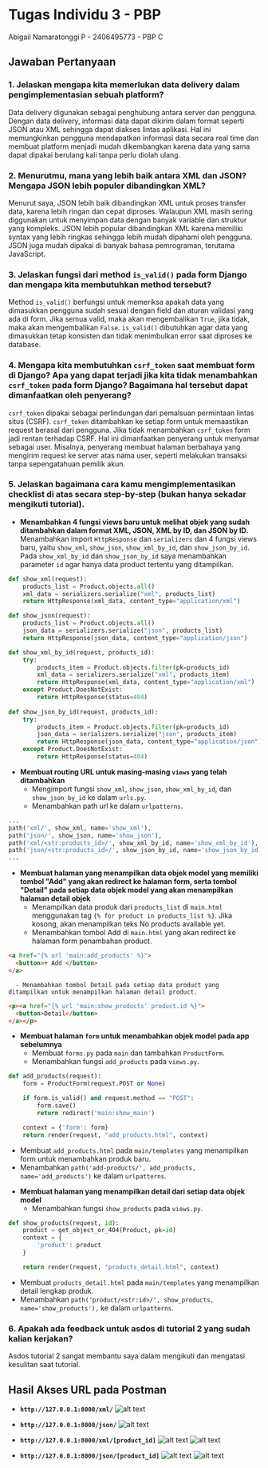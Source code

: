 # Tugas Individu 3 - PBP 
Abigail Namaratonggi P - 2406495773 - PBP C

## Jawaban Pertanyaan
### 1. Jelaskan mengapa kita memerlukan data delivery dalam pengimplementasian sebuah platform?
Data delivery digunakan sebagai penghubung antara server dan pengguna. Dengan data delivery, informasi data dapat dikirim dalam format seperti JSON atau XML sehingga dapat diakses lintas aplikasi. Hal ini memungkinkan pengguna mendapatkan informasi data secara real time dan membuat platform menjadi mudah dikembangkan karena data yang sama dapat dipakai berulang kali tanpa perlu diolah ulang.

### 2. Menurutmu, mana yang lebih baik antara XML dan JSON? Mengapa JSON lebih populer dibandingkan XML?
Menurut saya, JSON lebih baik dibandingkan XML untuk proses transfer data, karena lebih ringan dan cepat diproses. Walaupun XML masih sering diggunakan untuk menyimpan data dengan banyak variable dan struktur yang kompleks. JSON lebih popular dibandingkan XML karena memiliki syntax yang lebih ringkas sehingga lebih mudah dipahami oleh pengguna. JSON juga mudah dipakai di banyak bahasa pemrograman, terutama JavaScript.

### 3. Jelaskan fungsi dari method `is_valid()` pada form Django dan mengapa kita membutuhkan method tersebut? 
Method `is_valid()` berfungsi untuk memeriksa apakah data yang dimasukkan pengguna sudah sesuai dengan field dan aturan validasi yang ada di form. Jika semua valid, maka akan mengembalikan `True`, jika tidak, maka akan mengembalikan `False`. `is_valid()` dibutuhkan agar data yang dimasukkan tetap konsisten dan tidak menimbulkan error saat diproses ke database.

### 4. Mengapa kita membutuhkan `csrf_token` saat membuat form di Django? Apa yang dapat terjadi jika kita tidak menambahkan `csrf_token` pada form Django? Bagaimana hal tersebut dapat dimanfaatkan oleh penyerang?
`csrf_token` dipakai sebagai perlindungan dari pemalsuan permintaan lintas situs (CSRF).  `csrf_token` ditambahkan ke setiap form untuk memaastikan request berasal dari pengguna. Jika tidak menambahkan `csrf_token` form jadi rentan terhadap CSRF. Hal ini dimanfaatkan penyerang untuk menyamar sebagai user. Misalnya, penyerang membuat halaman berbahaya yang mengirim request ke server atas nama user, seperti melakukan transaksi tanpa sepengatahuan pemilik akun.

### 5. Jelaskan bagaimana cara kamu mengimplementasikan checklist di atas secara step-by-step (bukan hanya sekadar mengikuti tutorial).
* **Menambahkan 4 fungsi views baru untuk melihat objek yang sudah ditambahkan dalam format XML, JSON, XML by ID, dan JSON by ID.**
Menambahkan import `HttpResponse` dan `serializers` dan 4 fungsi views baru, yaitu `show_xml`, `show_json`, `show_xml_by_id`, dan `show_json_by_id`. Pada `show_xml_by_id` dan `show_json_by_id` saya menambahkan parameter `id` agar hanya data product tertentu yang ditampilkan. 
```python
def show_xml(request):
    products_list = Product.objects.all()
    xml_data = serializers.serialize("xml", products_list)
    return HttpResponse(xml_data, content_type="application/xml")

def show_json(request):
    products_list = Product.objects.all()
    json_data = serializers.serialize("json", products_list)
    return HttpResponse(json_data, content_type="application/json")

def show_xml_by_id(request, products_id):
    try:
        products_item = Product.objects.filter(pk=products_id)
        xml_data = serializers.serialize("xml", products_item)
        return HttpResponse(xml_data, content_type="application/xml")
    except Product.DoesNotExist:
        return HttpResponse(status=404)
    
def show_json_by_id(request, products_id):
    try:
        products_item = Product.objects.filter(pk=products_id)
        json_data = serializers.serialize("json", products_item)
        return HttpResponse(json_data, content_type="application/json")
    except Product.DoesNotExist:
        return HttpResponse(status=404)
```

* **Membuat routing URL untuk masing-masing `views` yang telah ditambahkan**
   - Mengimport fungsi `show_xml`, `show_json`, `show_xml_by_id`, dan `show_json_by_id` ke dalam `urls.py`.
   - Menambahkan path url ke dalam `urlpatterns`.
```python
...
path('xml/', show_xml, name='show_xml'),
path('json/', show_json, name='show_json'),
path('xml/<str:products_id>/', show_xml_by_id, name='show_xml_by_id'),
path('json/<str:products_id>/', show_json_by_id, name='show_json_by_id'),
...
 ```

* **Membuat halaman yang menampilkan data objek model yang memiliki tombol "Add" yang akan redirect ke halaman form, serta tombol "Detail" pada setiap data objek model yang akan menampilkan halaman detail objek**
   -  Menampilkan data produk dari `products_list` di `main.html` menggunakan tag `{% for product in products_list %}`. Jika kosong, akan menampilkan teks No products available yet.
   - Menambahkan tombol Add di `main.html` yang akan redirect ke halaman form penambahan product.
```html
<a href="{% url 'main:add_products' %}">
  <button>+ Add </button>
</a>
```
      - Menambahkan tombol Detail pada setiap data product yang ditampilkan untuk menampilkan halaman detail product.
```html
<p><a href="{% url 'main:show_products' product.id %}">
  <button>Detail</button>
</a></p>
```

* **Membuat halaman `form` untuk menambahkan objek model pada app sebelumnya**
   - Membuat `forms.py` pada `main` dan tambahkan `ProductForm`.
   - Menambahkan fungsi `add_products` pada `views.py`.
```python
def add_products(request):
    form = ProductForm(request.POST or None)

    if form.is_valid() and request.method == "POST":
        form.save()
        return redirect('main:show_main')

    context = {'form': form}
    return render(request, "add_products.html", context)
```
   - Membuat `add_products.html` pada `main/templates` yang menampilkan form untuk menambahkan produk baru. 
   - Menambahkan `path('add-products/', add_products, name='add_products')` ke dalam `urlpatterns`.

* **Membuat halaman yang menampilkan detail dari setiap data objek model**
   - Menambahkan fungsi `show_products` pada `views.py`.
```python
def show_products(request, id):
    product = get_object_or_404(Product, pk=id)
    context = {
        'product': product
    }

    return render(request, "products_detail.html", context)
```
   - Membuat `products_detail.html` pada `main/templates` yang menampilkan detail lengkap produk. 
   - Menambahkan `path('product/<str:id>/', show_products, name='show_products'),` ke dalam `urlpatterns`.


### 6. Apakah ada feedback untuk asdos di tutorial 2 yang sudah kalian kerjakan?
Asdos tutorial 2 sangat membantu saya dalam mengikuti dan mengatasi kesulitan saat tutorial.

## Hasil Akses URL pada Postman
* **`http://127.0.0.1:8000/xml/`**
![alt text](image-1.png)

* **`http://127.0.0.1:8000/json/`**
![alt text](image.png)

* **`http://127.0.0.1:8000/xml/[product_id]`**
![alt text](image-2.png)
![alt text](image-3.png)

* **`http://127.0.0.1:8000/json/[product_id]`**
![alt text](image-4.png)
![alt text](image-5.png)
